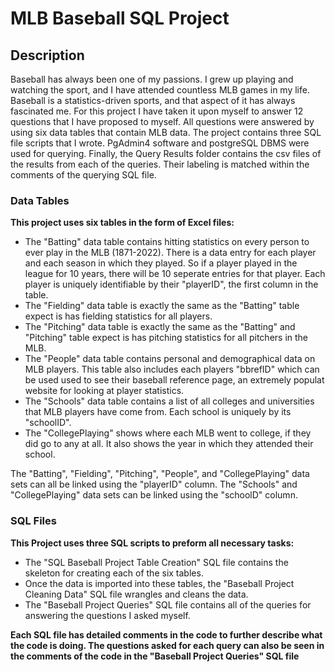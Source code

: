 # MLB Baseball SQL Project

## Description
Baseball has always been one of my passions. I grew up playing and watching the sport, and I have attended countless MLB games in my life. Baseball is a statistics-driven sports, and that aspect of it has always fascinated me. For this project I have taken it upon myself to answer 12 questions that I have proposed to myself. All questions were answered by using six data tables that contain MLB data. The project contains three SQL file scripts that I wrote. PgAdmin4 software and postgreSQL DBMS were used for querying. Finally, the Query Results folder contains the csv files of the results from each of the queries. Their labeling is matched within the comments of the querying SQL file.

### Data Tables 
**This project uses six tables in the form of Excel files:**
- The "Batting" data table contains hitting statistics on every person to ever play in the MLB (1871-2022). There is a data entry for each player and each season in which they played. So if a player played in the league for 10 years, there will be 10 seperate entries for that player. Each player is uniquely identifiable by their "playerID", the first column in the table.
- The "Fielding" data table is exactly the same as the "Batting" table expect is has fielding statistics for all players.
- The "Pitching" data table is exactly the same as the "Batting" and "Pitching" table expect is has pitching statistics for all pitchers in the MLB.
- The "People" data table contains personal and demographical data on MLB players. This table also includes each players "bbrefID" which can be used used to see their baseball reference page, an extremely populat website for looking at player statistics.
- The "Schools" data table contains a list of all colleges and universities that MLB players have come from. Each school is uniquely by its "schoolID".
- The "CollegePlaying" shows where each MLB went to college, if they did go to any at all. It also shows the year in which they attended their school.

The "Batting", "Fielding", "Pitching", "People", and "CollegePlaying" data sets can all be linked using the "playerID" column.
The "Schools" and "CollegePlaying" data sets can be linked using the "schoolD" column.

### SQL Files
**This Project uses three SQL scripts to preform all necessary tasks:**
- The "SQL Baseball Project Table Creation" SQL file contains the skeleton for creating each of the six tables.
- Once the data is imported into these tables, the "Baseball Project Cleaning Data" SQL file wrangles and cleans the data.
- The "Baseball Project Queries" SQL file contains all of the queries for answering the questions I asked myself.

**Each SQL file has detailed comments in the code to further describe what the code is doing. The questions asked for each query can also be seen in the comments of the code in the "Baseball Project Queries" SQL file**
